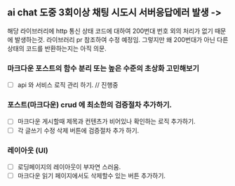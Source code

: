 ## ai chat 도중 3회이상 채팅 시도시 서버응답에러 발생 ->

해당 라이브러리에 http 통신 상태 코드에 대하여 200번대 번호 외의 처리가 없기 때문에 발생하는것.
라이브러리 pr 참조하여 수정 예정임. 그렇지만 왜 200번대가 아닌 다른상태의 코드를 반환하는지는 아직 의문.

### 마크다운 포스트의 함수 분리 또는 높은 수준의 초상화 고민해보기

- [ ] api 와 서비스 로직 관리 하기. // 진행중

### 포스트(마크다운) crud 에 최소한의 검증절차 추가하기.

- [ ] 마크다운 게시할때 제목과 컨텐츠가 비어있나 확인하는 로직 추가하기.
- [ ] 각 글쓰기 수정 삭제 버튼에 검증절차 추가 하기.

### 레이아웃 (UI)

- [ ] 로딩페이지의 레이아웃이 부자연 스러움.
- [ ] 마크다운 읽기 페이지에서도 삭제할수 있는 버튼 추가하기.
